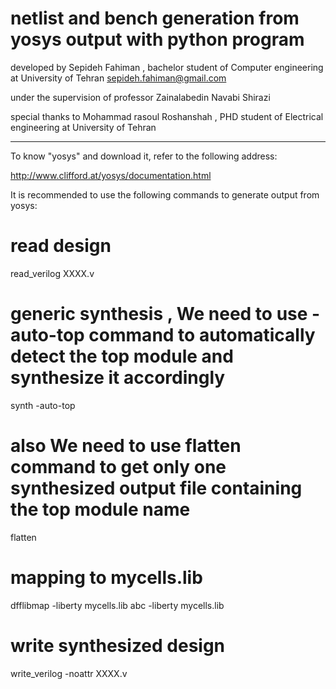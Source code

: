 # netlist and bench generation from yosys output with python program
 
 
developed by Sepideh Fahiman , bachelor student of Computer engineering at University of Tehran   <sepideh.fahiman@gmail.com>


under the supervision of professor Zainalabedin Navabi Shirazi                     

                                                                                                      
special thanks to Mohammad rasoul Roshanshah , PHD student of Electrical engineering at University of Tehran


*********************************************************************************************************************************

To know "yosys" and download it, refer to the following address:

<http://www.clifford.at/yosys/documentation.html>

It is recommended to use the following commands to generate output from yosys:

# read design
read_verilog XXXX.v

# generic synthesis , We need to use -auto-top command to automatically detect the top module and synthesize it accordingly
synth -auto-top 

# also We need to use flatten command to get only one synthesized output file containing the top module name
flatten


# mapping to mycells.lib
dfflibmap -liberty mycells.lib
abc -liberty mycells.lib

# write synthesized design
write_verilog -noattr XXXX.v
